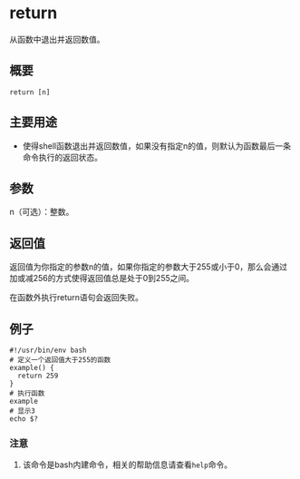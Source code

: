 # return

从函数中退出并返回数值。

## 概要

```text
return [n]
```

## 主要用途

* 使得shell函数退出并返回数值，如果没有指定n的值，则默认为函数最后一条命令执行的返回状态。

## 参数

n（可选）：整数。

## 返回值

返回值为你指定的参数n的值，如果你指定的参数大于255或小于0，那么会通过加或减256的方式使得返回值总是处于0到255之间。

在函数外执行return语句会返回失败。

## 例子

```text
#!/usr/bin/env bash
# 定义一个返回值大于255的函数
example() {
  return 259
}
# 执行函数
example
# 显示3
echo $?
```

### 注意

1. 该命令是bash内建命令，相关的帮助信息请查看`help`命令。

